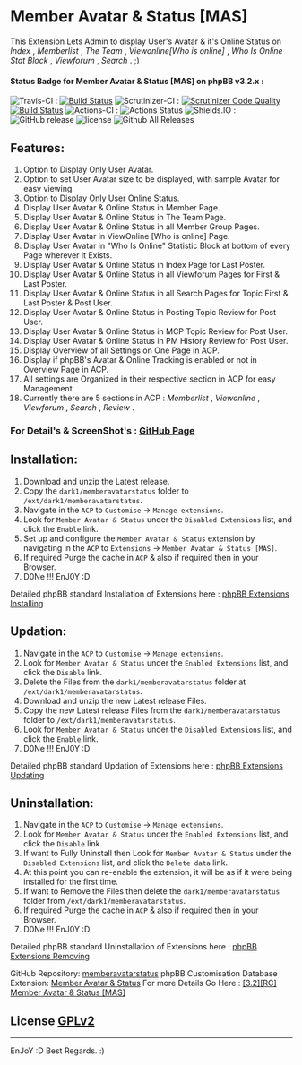 # Member Avatar & Status [MAS]

This Extension Lets Admin to display User's Avatar & it's Online Status on *Index* , *Memberlist* , *The Team* , *Viewonline[Who is online]* , *Who Is Online Stat Block* , *Viewforum* , *Search* .  ;)


#### Status Badge for Member Avatar & Status [MAS] on phpBB v3.2.x :
![Travis-CI](https://img.shields.io/badge/Travis-CI-8000FF.svg) : [![Build Status](https://travis-ci.com/dark-1/memberavatarstatus.svg?branch=master)](https://travis-ci.com/dark-1/memberavatarstatus)
![Scrutinizer-CI](https://img.shields.io/badge/Scrutinizer-CI-8000FF.svg) : [![Scrutinizer Code Quality](https://scrutinizer-ci.com/g/dark-1/memberavatarstatus/badges/quality-score.png?b=master)](https://scrutinizer-ci.com/g/dark-1/memberavatarstatus/?branch=master) [![Build Status](https://scrutinizer-ci.com/g/dark-1/memberavatarstatus/badges/build.png?b=master)](https://scrutinizer-ci.com/g/dark-1/memberavatarstatus/build-status/master)
![Actions-CI](https://img.shields.io/badge/Actions-CI-8000FF.svg) : ![Actions Status](https://github.com/dark-1/memberavatarstatus/workflows/.github/workflows/actions.yml/badge.svg)
![Shields.IO](https://img.shields.io/badge/Shields-IO-8000FF.svg?style=flat-square) : ![GitHub release](https://img.shields.io/github/release/dark-1/memberavatarstatus.svg?style=flat-square) ![license](https://img.shields.io/github/license/dark-1/memberavatarstatus.svg?style=flat-square) ![Github All Releases](https://img.shields.io/github/downloads/dark-1/memberavatarstatus/total.svg?style=flat-square)


## **Features:**

1. Option to Display Only User Avatar.
2. Option to set User Avatar size to be displayed, with sample Avatar for easy viewing.
3. Option to Display Only User Online Status.
4. Display User Avatar & Online Status in Member Page.
5. Display User Avatar & Online Status in The Team Page.
6. Display User Avatar & Online Status in all Member Group Pages.
7. Display User Avatar in ViewOnline [Who is online] Page.
8. Display User Avatar in "Who Is Online" Statistic Block at bottom of every Page wherever it Exists.
9. Display User Avatar & Online Status in Index Page for Last Poster.
10. Display User Avatar & Online Status in all Viewforum Pages for First & Last Poster.
11. Display User Avatar & Online Status in all Search Pages for Topic First & Last Poster & Post User.
12. Display User Avatar & Online Status in Posting Topic Review for Post User.
13. Display User Avatar & Online Status in MCP Topic Review for Post User.
14. Display User Avatar & Online Status in PM History Review for Post User.
15. Display Overview of all Settings on One Page in ACP.
16. Display if phpBB's Avatar & Online Tracking is enabled or not in Overview Page in ACP.
17. All settings are Organized in their respective section in ACP for easy Management.
18. Currently there are 5 sections in ACP : *Memberlist* ,  *Viewonline* , *Viewforum* , *Search* , *Review* .


### For Detail's & ScreenShot's : [GitHub Page](https://dark-1.github.io/memberavatarstatus/)


## **Installation:**

1. Download and unzip the Latest release.
2. Copy the `dark1/memberavatarstatus` folder to `/ext/dark1/memberavatarstatus`.
3. Navigate in the `ACP` to `Customise` -> `Manage extensions`.
4. Look for `Member Avatar & Status` under the `Disabled Extensions` list, and click the `Enable` link.
5. Set up and configure the `Member Avatar & Status` extension by navigating in the `ACP` to `Extensions` -> `Member Avatar & Status [MAS]`.
6. If required Purge the cache in `ACP` & also if required then in your Browser.
7. D0Ne !!! EnJ0Y  :D

Detailed phpBB standard Installation of Extensions here : [phpBB Extensions Installing](https://www.phpbb.com/extensions/installing/#installing)


## **Updation:**

1. Navigate in the `ACP` to `Customise` -> `Manage extensions`.
2. Look for `Member Avatar & Status` under the `Enabled Extensions` list, and click the `Disable` link.
3. Delete the Files from the `dark1/memberavatarstatus` folder at `/ext/dark1/memberavatarstatus`.
4. Download and unzip the new Latest release Files.
5. Copy the new Latest release Files from the `dark1/memberavatarstatus` folder to `/ext/dark1/memberavatarstatus`.
6. Look for `Member Avatar & Status` under the `Disabled Extensions` list, and click the `Enable` link.
7. D0Ne !!! EnJ0Y  :D

Detailed phpBB standard Updation of Extensions here : [phpBB Extensions Updating](https://www.phpbb.com/extensions/installing/#updating)


## **Uninstallation:**

1. Navigate in the `ACP` to `Customise` -> `Manage extensions`.
2. Look for `Member Avatar & Status` under the `Enabled Extensions` list, and click the `Disable` link.
3. If want to Fully Uninstall then Look for `Member Avatar & Status` under the `Disabled Extensions` list, and click the `Delete data` link.
4. At this point you can re-enable the extension, it will be as if it were being installed for the first time.
5. If want to Remove the Files then delete the `dark1/memberavatarstatus` folder from `/ext/dark1/memberavatarstatus`.
6. If required Purge the cache in `ACP` & also if required then in your Browser.
7. D0Ne !!! EnJ0Y  :D

Detailed phpBB standard Uninstallation of Extensions here : [phpBB Extensions Removing](https://www.phpbb.com/extensions/installing/#removing)


GitHub Repository: [memberavatarstatus](https://github.com/dark-1/memberavatarstatus)
phpBB Customisation Database Extension: [Member Avatar & Status](https://www.phpbb.com/customise/db/extension/member_avatar_status/)
For more Details Go Here : [[3.2][RC] Member Avatar & Status [MAS]](https://www.phpbb.com/community/viewtopic.php?t=2474156)

## License  [GPLv2](license.txt)

--------------
EnJoY  :D
Best Regards.  :)
